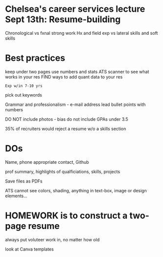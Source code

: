 # Chelsea's career services lecture Sept 13th: Resume-building
Chronological vs fxnal
strong work Hx and field exp vs lateral skills and soft skills

# Best practices

keep under two pages
use numbers and stats
ATS scanner to see what works in your res
    FIND ways to add quant data to your res

    Exp w/in 7-10 yrs
pick out keywords

Grammar and professionalism - e-mail address
lead bullet points with numbers

DO NOT include photos - bias
do not include GPAs under 3.5

35% of recruiters would reject a resume w/o a skills section

# DOs
Name, phone appropriate contact, Github

prof summary, highlights of qualficiations, skills, projects

Save files as PDFs

ATS cannot see colors, shading, anything in text-box, image or design elements...


# HOMEWORK is to construct a two-page resume

always put voluteer work in, no matter how old

look at Canva templates